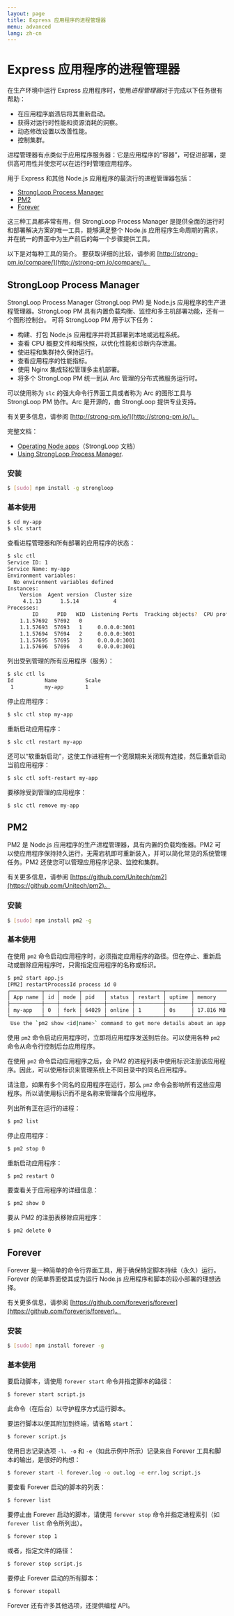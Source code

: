 ```yaml
---
layout: page
title: Express 应用程序的进程管理器
menu: advanced
lang: zh-cn
---
```


# Express 应用程序的进程管理器

在生产环境中运行 Express 应用程序时，使用*进程管理器*对于完成以下任务很有帮助：

- 在应用程序崩溃后将其重新启动。
- 获得对运行时性能和资源消耗的洞察。
- 动态修改设置以改善性能。
- 控制集群。

进程管理器有点类似于应用程序服务器：它是应用程序的“容器”，可促进部署，提供高可用性并使您可以在运行时管理应用程序。

用于 Express 和其他 Node.js 应用程序的最流行的进程管理器包括：

- [StrongLoop Process Manager](#sl)
- [PM2](#pm2)
- [Forever](#forever)


这三种工具都非常有用，但 StrongLoop Process Manager 是提供全面的运行时和部署解决方案的唯一工具，能够满足整个 Node.js 应用程序生命周期的需求，并在统一的界面中为生产前后的每一个步骤提供工具。

以下是对每种工具的简介。
要获取详细的比较，请参阅 [http://strong-pm.io/compare/](http://strong-pm.io/compare/)。

## <a id="sl">StrongLoop Process Manager</a>

StrongLoop Process Manager (StrongLoop PM) 是 Node.js 应用程序的生产进程管理器。StrongLoop PM 具有内置负载均衡、监控和多主机部署功能，还有一个图形控制台。
可将 StrongLoop PM 用于以下任务：

- 构建、打包 Node.js 应用程序并将其部署到本地或远程系统。
- 查看 CPU 概要文件和堆快照，以优化性能和诊断内存泄漏。
- 使进程和集群持久保持运行。
- 查看应用程序的性能指标。
- 使用 Nginx 集成轻松管理多主机部署。
- 将多个 StrongLoop PM 统一到从 Arc 管理的分布式微服务运行时。

可以使用称为 `slc` 的强大命令行界面工具或者称为 Arc 的图形工具与 StrongLoop PM 协作。Arc 是开源的，由 StrongLoop 提供专业支持。

有关更多信息，请参阅 [http://strong-pm.io/](http://strong-pm.io/)。

完整文档：

- [Operating Node apps](http://docs.strongloop.com/display/SLC)（StrongLoop 文档）
- [Using StrongLoop Process Manager](http://docs.strongloop.com/display/SLC/Using+Process+Manager).

### 安装
```sh
$ [sudo] npm install -g strongloop
```

### 基本使用
```sh
$ cd my-app
$ slc start
```

查看进程管理器和所有部署的应用程序的状态：

```sh
$ slc ctl
Service ID: 1
Service Name: my-app
Environment variables:
  No environment variables defined
Instances:
    Version  Agent version  Cluster size
     4.1.13      1.5.14           4
Processes:
        ID      PID   WID  Listening Ports  Tracking objects?  CPU profiling?
    1.1.57692  57692   0
    1.1.57693  57693   1     0.0.0.0:3001
    1.1.57694  57694   2     0.0.0.0:3001
    1.1.57695  57695   3     0.0.0.0:3001
    1.1.57696  57696   4     0.0.0.0:3001
```

列出受到管理的所有应用程序（服务）：

```sh
$ slc ctl ls
Id          Name         Scale
 1          my-app       1
```

停止应用程序：

```sh
$ slc ctl stop my-app
```

重新启动应用程序：

```sh
$ slc ctl restart my-app
```

还可以“软重新启动”，这使工作进程有一个宽限期来关闭现有连接，然后重新启动当前应用程序：

```sh
$ slc ctl soft-restart my-app
```

要移除受到管理的应用程序：

```sh
$ slc ctl remove my-app
```

## <a id="pm2">PM2</a>

PM2 是 Node.js 应用程序的生产进程管理器，具有内置的负载均衡器。PM2 可以使应用程序保持持久运行，无需宕机即可重新装入，并可以简化常见的系统管理任务。PM2 还使您可以管理应用程序记录、监控和集群。

有关更多信息，请参阅 [https://github.com/Unitech/pm2](https://github.com/Unitech/pm2)。

### 安装

```sh
$ [sudo] npm install pm2 -g
```

### 基本使用

在使用 `pm2` 命令启动应用程序时，必须指定应用程序的路径。但在停止、重新启动或删除应用程序时，只需指定应用程序的名称或标识。

```sh
$ pm2 start app.js
[PM2] restartProcessId process id 0
┌──────────┬────┬──────┬───────┬────────┬─────────┬────────┬─────────────┬──────────┐
│ App name │ id │ mode │ pid   │ status │ restart │ uptime │ memory      │ watching │
├──────────┼────┼──────┼───────┼────────┼─────────┼────────┼─────────────┼──────────┤
│ my-app   │ 0  │ fork │ 64029 │ online │ 1       │ 0s     │ 17.816 MB   │ disabled │
└──────────┴────┴──────┴───────┴────────┴─────────┴────────┴─────────────┴──────────┘
 Use the `pm2 show <id|name>` command to get more details about an app.
```

使用 `pm2` 命令启动应用程序时，立即将应用程序发送到后台。可以使用各种 `pm2` 命令从命令行控制后台应用程序。

在使用 `pm2` 命令启动应用程序之后，会 PM2 的进程列表中使用标识注册该应用程序。因此，可以使用标识来管理系统上不同目录中的同名应用程序。

请注意，如果有多个同名的应用程序在运行，那么 `pm2` 命令会影响所有这些应用程序。所以请使用标识而不是名称来管理各个应用程序。

列出所有正在运行的进程：

```sh
$ pm2 list
```

停止应用程序：

```sh
$ pm2 stop 0
```

重新启动应用程序：

```sh
$ pm2 restart 0
```

要查看关于应用程序的详细信息：

```sh
$ pm2 show 0
```

要从 PM2 的注册表移除应用程序：

```sh
$ pm2 delete 0
```


## <a id="forever">Forever</a>

Forever 是一种简单的命令行界面工具，用于确保特定脚本持续（永久）运行。Forever 的简单界面使其成为运行 Node.js 应用程序和脚本的较小部署的理想选择。

有关更多信息，请参阅 [https://github.com/foreverjs/forever](https://github.com/foreverjs/forever)。

### 安装

```sh
$ [sudo] npm install forever -g
```

### 基本使用

要启动脚本，请使用 `forever start` 命令并指定脚本的路径：

```sh
$ forever start script.js
```

此命令（在后台）以守护程序方式运行脚本。

要运行脚本以便其附加到终端，请省略 `start`：

```sh
$ forever script.js
```

使用日志记录选项 `-l`、`-o` 和 `-e`（如此示例中所示）记录来自 Forever 工具和脚本的输出，是很好的构想：

```sh
$ forever start -l forever.log -o out.log -e err.log script.js
```

要查看 Forever 启动的脚本的列表：

```sh
$ forever list
```

要停止由 Forever 启动的脚本，请使用 `forever stop` 命令并指定进程索引（如 `forever list` 命令所列出）。

```sh
$ forever stop 1
```

或者，指定文件的路径：

```sh
$ forever stop script.js
```

要停止 Forever 启动的所有脚本：

```sh
$ forever stopall
```

Forever 还有许多其他选项，还提供编程 API。
